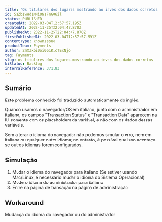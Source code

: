 ```yaml
---
title: 'Os titulares dos lugares mostrando ao invés dos dados corretos'
id: 5sZbIwHd1MNi0NsFnGO6il
status: PUBLISHED
createdAt: 2022-03-04T12:57:57.195Z
updatedAt: 2022-11-25T22:04:47.870Z
publishedAt: 2022-11-25T22:04:47.870Z
firstPublishedAt: 2022-03-04T12:57:57.591Z
contentType: knownIssue
productTeam: Payments
author: 2mXZkbi0oi061KicTExNjo
tag: Payments
slug: os-titulares-dos-lugares-mostrando-ao-inves-dos-dados-corretos
kiStatus: Backlog
internalReference: 371183
---
```


## Sumário

<div class="alert alert-info">
  <p>Este problema conhecido foi traduzido automaticamente do inglês.</p>
</div>



Quando usamos o navegador/OS em italiano, junto com o administrador em italiano, os campos "Transaction Status" e "Transaction Data" aparecem na IU somente com os placeholders da variável, e não com os dados dessas variáveis.

Sem alterar o idioma do navegador não podemos simular o erro, nem em italiano ou qualquer outro idioma; no entanto, é possível que isso aconteça se outros idiomas forem configurados.



## Simulação


1. Mudar o idioma do navegador para italiano (Se estiver usando Mac/Linux, é necessário mudar o idioma do Sistema Operacional)
2. Mude o idioma do administrador para italiano
3. Entre na página de transação na página de administração




## Workaround


Mudança do idioma do navegador ou do administrador

